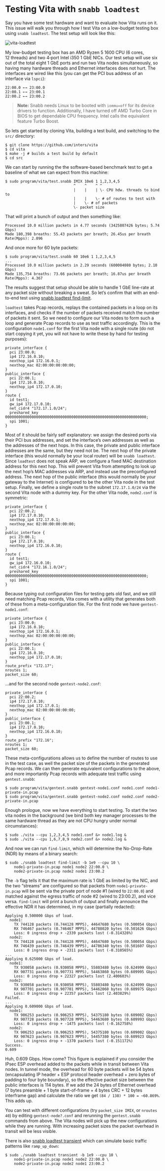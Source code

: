 # Testing Vita with `snabb loadtest`

Say you have some test hardware and want to evaluate how Vita runs on it. This issue will walk you through how I test Vita on a low-budget testing box using `snabb loadtest`. The test setup will look like this:

![vita-loadtest](vita-loadtest.png)

My low-budget testing box has an AMD Ryzen 5 1600 CPU (6 cores, 12 threads) and two 4‑port Intel i350 1 GbE NICs. Our test setup will use six out of the total eight 1 GbE ports and run two Vita nodes simultaneously, so having many hardware threads and Ethernet interfaces does not hurt. The interfaces are wired like this (you can get the PCI bus address of an interface via `lspci`):

    22:00.0 ←→ 23:00.0
    22:00.1 ←→ 23:00.1
    22:00.2 ←→ 23:00.2

> **Note:** Snabb needs Linux to be booted with `iommu=off` for its device drivers to function. Additionally, I have turned off AMD Turbo Core in BIOS to get dependable CPU frequency. Intel calls the equivalent feature Turbo Boost.

So lets get started by cloning Vita, building a test build, and switching to the `src/` directory:

    $ git clone https://github.com/inters/vita
    $ cd vita
    $ make -j # builds a test build by default
    $ cd src

We can start by running the the software-based benchmark test to get a baseline of what we can expect from this machine:

    $ sudo program/vita/test.snabb IMIX 10e6 1 1,2,3,4,5
                                   ^    ^    ^ ^
                                   |    |    | \- CPU hdw. threads to bind to
                                   |    |    \- # of routes to test with
                                   |    \- # of packets
                                   \- packet size

That will print a bunch of output and then something like:

    Processed 10.0 million packets in 4.77 seconds (3425807426 bytes; 5.74 Gbps)
    Made 180,398 breaths: 55.43 packets per breath; 26.45us per breath
    Rate(Mpps):	2.096

And once more for 60 byte packets:
    
    $ sudo program/vita/test.snabb 60 10e6 1 1,2,3,4,5
    ...
    Processed 10.0 million packets in 2.29 seconds (600004080 bytes; 2.10 Gbps)
    Made 135,754 breaths: 73.66 packets per breath; 16.87us per breath
    Rate(Mpps):	4.367

The results suggest that setup should be able to handle 1 GbE line-rate at any packet size without breaking a sweat. So let’s confirm that with an end-to-end test using [snabb loadtest find-limit](https://github.com/inters/vita/tree/master/src/program/loadtest/find-limit).

`loadtest` takes Pcap records, replays the contained packets in a loop on its interfaces, and checks if the number of packets received match the number of packets it sent. So we need to configure our Vita nodes to form such a loop and generate Pcap records to use as test traffic accordingly. This is the configuration `node1.conf` for the first Vita node with a single route (do not start copying it yet, you will not have to write these by hand for testing purposes):

    private_interface {
      pci 23:00.0;
      ip4 172.16.0.10;
      nexthop_ip4 172.16.0.1;
      nexthop_mac 02:00:00:00:00:00;
    }
    public_interface {
      pci 22:00.1;
      ip4 172.16.0.10;
      nexthop_ip4 172.17.0.10;
    }
    route {
      id test1;
      gw_ip4 172.17.0.10;
      net_cidr4 "172.17.1.0/24";
      preshared_key 0000000000000000000000000000000000000000000000000000000000000000;
      spi 1001;
    }

Most of it should be fairly self explanatory: we assign the desired ports via their PCI bus addresses, and set the interface’s own addresses as well as the addresses of the next hops. In this case, the private and public interface addresses are the same, but they need not be. The next hop of the private interface (this would normally be your local router) will be `snabb loadtest`. Since `loadtest` does not speak ARP, we configure a fixed MAC destination address for this next hop. This will prevent Vita from attempting to look up the next hop’s MAC addresses via ARP, and instead use the preconfigured address. The next hop of the public interface (this would normally be your gateway to the Internet) is configured to be the other Vita node in the test setup. Finally, we define a single route to the subnet `172.17.1.0/24` via the second Vita node with a dummy key. For the other Vita node, `node2.conf` is symmetric:

    private_interface {
      pci 22:00.2;
      ip4 172.17.0.10;
      nexthop_ip4 172.17.0.1;
      nexthop_mac 02:00:00:00:00:00;
    }
    public_interface {
      pci 23:00.1;
      ip4 172.17.0.10;
      nexthop_ip4 172.16.0.10;
    }
    route {
      id test1;
      gw_ip4 172.16.0.10;
      net_cidr4 "172.16.1.0/24";
      preshared_key 0000000000000000000000000000000000000000000000000000000000000000;
      spi 1001;
    }

Because typing out configuration files for testing gets old fast, and we still need matching Pcap records, Vita comes with a utility that generates both of these from a meta-configuration file. For the first node we have `gentest-node1.conf`:

    private_interface {
      pci 23:00.0;
      ip4 172.16.0.10;
      nexthop_ip4 172.16.0.1;
      nexthop_mac 02:00:00:00:00:00;
    }
    public_interface {
      pci 22:00.1;
      ip4 172.16.0.10;
      nexthop_ip4 172.17.0.10;
    }
    route_prefix "172.17";
    nroutes 1;
    packet_size 60;

…and for the second node `gentest-node2.conf`:

    private_interface {
      pci 22:00.2;
      ip4 172.17.0.10;
      nexthop_ip4 172.17.0.1;
      nexthop_mac 02:00:00:00:00:00;
    }
    public_interface {
      pci 23:00.1;
      ip4 172.17.0.10;
      nexthop_ip4 172.16.0.10;
    }
    route_prefix "172.16";
    nroutes 1;
    packet_size 60;

These meta-configurations allows us to define the number of routes to use in the test case, as well the packet size of the packets in the generated Pcap records. We can then generate equivalent configurations to the above, and more importantly Pcap records with adequate test traffic using `gentest.snabb`:

    $ sudo program/vita/gentest.snabb gentest-node1.conf node1.conf node1-private-in.pcap
    $ sudo program/vita/gentest.snabb gentest-node2.conf node2.conf node2-private-in.pcap

Enough prologue, now we have everything to start testing. To start the two vita nodes in the background (we bind both key manager processes to the same hardware thread as they are not CPU hungry under normal circumstances):

    $ sudo ./vita --cpu 1,2,3,4,5 node1.conf &> node1.log &
    $ sudo ./vita --cpu 1,6,7,8,9 node2.conf &> node2.log &

And now we can run `find-limit`, which will determine the No-Drop-Rate (NDR) by means of a binary search:

    $ sudo ./snabb loadtest find-limit -b 1e9 --cpu 10 \
        node1-private-in.pcap node1 node2 22:00.0 \
        node2-private-in.pcap node2 node1 23:00.2

The `-b` flag tells it that the maximum rate is 1 GbE as limited by the NIC, and the two “streams” are configured so that packets from `node1-private-in.pcap` will be sent via the private port of node #1 (wired to `22:00.0`) and matched against the egress traffic of node #2 (wired to 23:00.2), and vice versa. `find-limit` will print a bunch of output and finally announce the effective NDR it has determined, in my case (partially redacted):

    Applying 0.500000 Gbps of load.
      node1:
        TX 744128 packets (0.744128 MPPS), 44647680 bytes (0.500054 Gbps)
        RX 746467 packets (0.746467 MPPS), 44788020 bytes (0.501626 Gbps)
        Loss: 0 ingress drop + -2339 packets lost (-0.314328%)
      node2:
        TX 744128 packets (0.744128 MPPS), 44647680 bytes (0.500054 Gbps)
        RX 746439 packets (0.746439 MPPS), 44786340 bytes (0.501607 Gbps)
        Loss: 0 ingress drop + -2311 packets lost (-0.310565%)
    ...
    Applying 0.625000 Gbps of load.
      node1:
        TX 930058 packets (0.930058 MPPS), 55803480 bytes (0.624999 Gbps)
        RX 907731 packets (0.907731 MPPS), 54463860 bytes (0.609995 Gbps)
        Loss: 0 ingress drop + 22327 packets lost (2.400603%)
      node2:
        TX 930058 packets (0.930058 MPPS), 55803480 bytes (0.624999 Gbps)
        RX 907701 packets (0.907701 MPPS), 54462060 bytes (0.609975 Gbps)
        Loss: 0 ingress drop + 22357 packets lost (2.403829%)
    Failed.
    ...
    Applying 0.609000 Gbps of load.
      node1:
        TX 906253 packets (0.906253 MPPS), 54375180 bytes (0.609002 Gbps)
        RX 907728 packets (0.907728 MPPS), 54463680 bytes (0.609993 Gbps)
        Loss: 0 ingress drop + -1475 packets lost (-0.162758%)
      node2:
        TX 906253 packets (0.906253 MPPS), 54375180 bytes (0.609002 Gbps)
        RX 907623 packets (0.907623 MPPS), 54457380 bytes (0.609923 Gbps)
        Loss: 0 ingress drop + -1370 packets lost (-0.151172%)
    Success.
    0.609

Huh, 0.609 Gbps. How come? This figure is explained if you consider the IPsec ESP overhead added to the packets while in transit between Vita nodes. In tunnel mode, the overhead for 60 byte packets will be 54 bytes (encapsulating IP header + ESP protocol header overhead + zero bytes of padding to four byte boundary), so the effective packet size between the public interfaces is 114 bytes. If we add the 24 bytes of Ethernet overhead (7 bytes preamble + 1 byte start-of-frame + 4 bytes CRC + 12 bytes interframe gap) and calculate the ratio we get `(84 / 138) * 100 = ~60.869%`. This adds up.

You can test with different configurations (try `packet_size IMIX`, or `nroutes 40`) by editing `gentest-node?.conf` and rerunning the `gentest.snabb` commands from above.  The Vita nodes will pick up the new configurations while they are running. With increasing packet sizes the packet overhead in transit will be less visible.

There is also [snabb loadtest transient](https://github.com/inters/vita/tree/master/src/program/loadtest/transient) which can simulate basic traffic patterns like `ramp_up_down`:

    $ sudo ./snabb loadtest transient -b 1e9 --cpu 10 \
        node1-private-in.pcap node1 node2 22:00.0 \
        node2-private-in.pcap node2 node1 23:00.2
